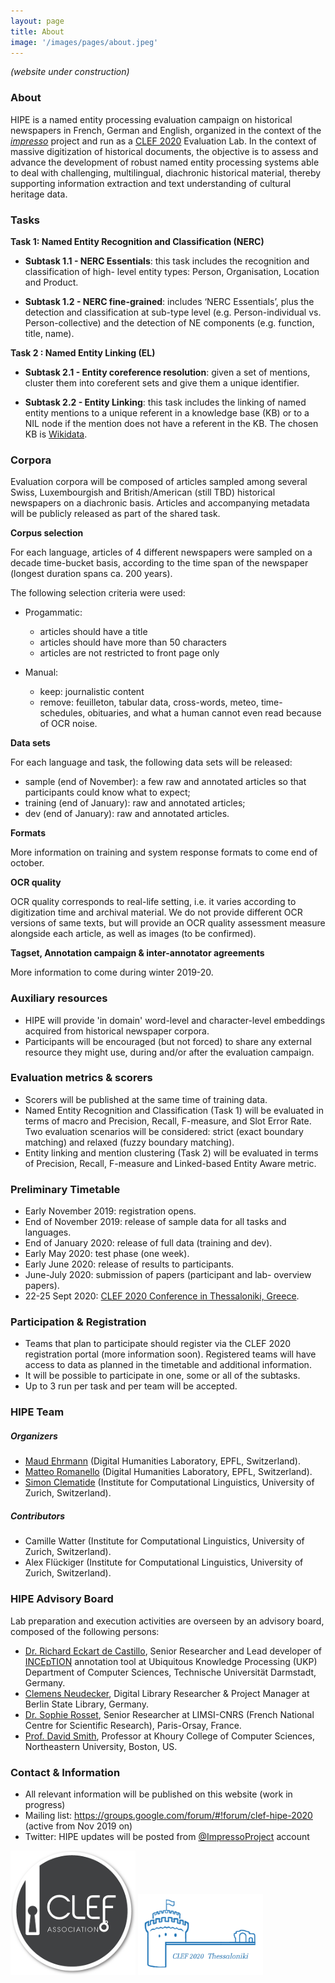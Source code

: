 ```yaml
---
layout: page
title: About
image: '/images/pages/about.jpeg'
---
```



_(website under construction)_

### About

HIPE is a named entity processing evaluation campaign on historical newspapers in French, German and English, organized in the context of the [_impresso_](http://impresso-project.ch) project and run as a [CLEF 2020](https://clef2020.clef-initiative.eu/) Evaluation Lab. In the context of massive digitization of historical documents, the objective is to assess and advance the development of robust named entity processing systems able to deal with challenging, multilingual, diachronic historical material, thereby supporting information extraction and text understanding of cultural heritage data.

### Tasks

**Task 1: Named Entity Recognition and Classification (NERC)**

- **Subtask 1.1 - NERC Essentials**: this task includes the recognition and classification of high-
  level entity types: Person, Organisation, Location and Product.

- **Subtask 1.2 - NERC fine-grained**: includes ‘NERC Essentials’, plus the detection and
  classification at sub-type level (e.g. Person-individual vs. Person-collective) and the detection of NE components (e.g. function, title, name).

**Task 2 : Named Entity Linking (EL)**

- **Subtask 2.1 - Entity coreference resolution**: given a set of mentions,
cluster them into coreferent sets and give them a unique identifier.

- **Subtask 2.2 - Entity Linking**: this task includes the linking of named entity mentions to a
  unique referent in a knowledge base (KB) or to a NIL node if the mention does not have a
  referent in the KB. The chosen KB is [Wikidata](https://wikidata.org).

### Corpora

Evaluation corpora will be composed of articles sampled among several Swiss, Luxembourgish and British/American (still TBD) historical newspapers on a diachronic basis. Articles and accompanying metadata will be publicly released as part of the shared task.

**Corpus selection**

For each language, articles of 4 different newspapers were sampled on a decade time-bucket basis, according to the time span of the newspaper (longest duration spans ca. 200 years).

The following selection criteria were used:

- Progammatic:
  - articles should have a title
  - articles should have more than 50 characters
  - articles are not restricted to front page only

- Manual:
  - keep: journalistic content
  - remove: feuilleton, tabular data, cross-words, meteo, time-schedules, obituaries, and what a human cannot even read because of OCR noise.


**Data sets**

For each language and task, the following data sets will be released:

- sample (end of November): a few raw and annotated articles so that participants could know what to expect;
- training (end of January): raw and annotated articles;
- dev (end of January): raw and annotated articles.


**Formats**

More information on training and system response formats to come end of october.


**OCR quality**

OCR quality corresponds to real-life setting, i.e. it varies according to digitization time and archival material. We do not provide different OCR versions of same texts, but will provide an OCR quality assessment measure alongside each article, as well as images (to be confirmed).


**Tagset, Annotation campaign & inter-annotator agreements**

More information to come during winter 2019-20.

### Auxiliary resources

- HIPE will provide 'in domain' word-level and character-level embeddings acquired from historical newspaper corpora.
- Participants will be encouraged (but not forced) to share any external resource they might use, during and/or after the evaluation campaign.


### Evaluation metrics & scorers

- Scorers will be published at the same time of training data.
- Named Entity Recognition and Classification (Task 1) will be evaluated in terms of macro and Precision, Recall, F-measure, and Slot Error Rate. Two evaluation scenarios will be considered: strict (exact boundary matching) and relaxed (fuzzy boundary matching).
- Entity linking and mention clustering (Task 2) will be evaluated in terms of Precision, Recall, F-measure and Linked-based Entity Aware metric.


### Preliminary Timetable

- Early November 2019: registration opens.
- End of November 2019: release of sample data for all tasks and languages.
- End of January 2020: release of full data (training and dev).
- Early May 2020: test phase (one week).
- Early June 2020: release of results to participants.
- June-July 2020: submission of papers (participant and lab- overview papers).
- 22-25 Sept 2020: [CLEF 2020 Conference in Thessaloniki, Greece](https://clef2020.clef-initiative.eu/).


### Participation & Registration

- Teams that plan to participate should register via the CLEF 2020 registration portal (more information soon). Registered teams will have access to data as planned in the timetable and additional information.
- It will be possible to participate in one, some or all of the subtasks.
- Up to 3 run per task and per team will be accepted.


###  HIPE Team

#####  Organizers

- [Maud Ehrmann](https://impresso-project.ch/consortium/people/#maud-ehrmann) (Digital Humanities Laboratory, EPFL, Switzerland).
- [Matteo Romanello](https://impresso-project.ch/consortium/people/#matteo-romanello)  (Digital Humanities Laboratory, EPFL, Switzerland).
- [Simon Clematide](https://impresso-project.ch/consortium/people/#simon-clematide) (Institute for Computational Linguistics, University of Zurich, Switzerland).


#####  Contributors

- Camille Watter (Institute for Computational Linguistics, University of Zurich, Switzerland).
- Alex Flückiger (Institute for Computational Linguistics, University of Zurich, Switzerland).


### HIPE Advisory Board

Lab preparation and execution activities are overseen by an advisory board, composed of the following persons:

- [Dr. Richard Eckart de Castillo]( https://www.informatik.tu-darmstadt.de/ukp/ukp_home/staff_ukp/detailseite_mitarbeiter_1_42176.en.jsp), Senior Researcher and Lead developer of [INCEpTION](https://inception-project.github.io/) annotation tool at Ubiquitous Knowledge Processing (UKP) Department of Computer Sciences, Technische Universität Darmstadt, Germany.
- [Clemens Neudecker](https://cneud.net/ ), Digital Library Researcher & Project Manager at Berlin State Library, Germany.
- [Dr. Sophie Rosset](https://perso.limsi.fr/rosset/EN/index.php), Senior Researcher at LIMSI-CNRS (French National Centre for Scientific Research), Paris-Orsay, France.
- [Prof. David Smith](https://www.khoury.northeastern.edu/people/david-smith/), Professor at Khoury College of Computer Sciences, Northeastern University, Boston, US.

### Contact & Information

- All relevant information will be published on this website (work in progress)
- Mailing list: https://groups.google.com/forum/#!forum/clef-hipe-2020 (active from Nov 2019 on)
- Twitter: HIPE updates will be posted from [@ImpressoProject](https://twitter.com/ImpressoProject/) account

<p float="center">
<img src="img/clef-association-logo.png" width="200" />
<img src="img/clef2020_logo.png" width="200" />
</p>
